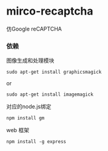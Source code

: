 # mirco-recaptcha  

仿Google reCAPTCHA

### 依赖

图像生成和处理模块

```
sudo apt-get install graphicsmagick
```

or

```
sudo apt-get install imagemagick
```

对应的node.js绑定

```
npm install gm
```


web 框架

```
npm install -g express
```
